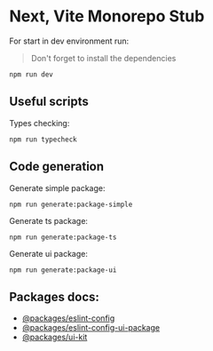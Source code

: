 # Next, Vite Monorepo Stub

For start in dev environment run:

> Don't forget to install the dependencies

```
npm run dev
```

## Useful scripts

Types checking:

```
npm run typecheck
```

## Code generation

Generate simple package:

```
npm run generate:package-simple
```

Generate ts package:

```
npm run generate:package-ts
```

Generate ui package:

```
npm run generate:package-ui
```

## Packages docs:

- [@packages/eslint-config](/packages/eslint-config/README.md)
- [@packages/eslint-config-ui-package](/packages/eslint-config-ui-package/README.md)
- [@packages/ui-kit](/packages/ui-kit/README.md)
